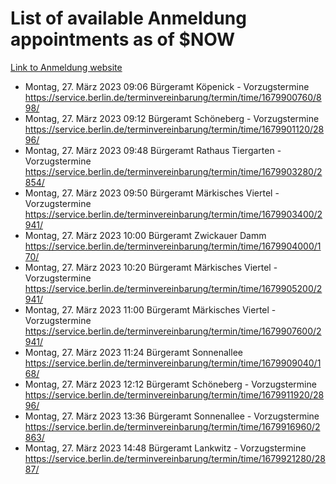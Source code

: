 # List of available Anmeldung appointments as of $NOW
[Link to Anmeldung website](https://service.berlin.de/terminvereinbarung/termin/tag.php?termin=1&anliegen[]=120686&dienstleisterlist=122210,122217,327316,122219,327312,122227,327314,122231,327346,122243,327348,122254,122252,329742,122260,329745,122262,329748,122271,327278,122273,327274,122277,327276,330436,122280,327294,122282,327290,122284,327292,122291,327270,122285,327266,122286,327264,122296,327268,150230,329760,122297,327286,122294,327284,122312,329763,122314,329775,122304,327330,122311,327334,122309,327332,317869,122281,327352,122279,329772,122283,122276,327324,122274,327326,122267,329766,122246,327318,122251,327320,122257,327322,122208,327298,122226,327300&herkunft=http%3A%2F%2Fservice.berlin.de%2Fdienstleistung%2F120686%2F)
- Montag, 27. März 2023 09:06 Bürgeramt Köpenick - Vorzugstermine https://service.berlin.de/terminvereinbarung/termin/time/1679900760/898/
- Montag, 27. März 2023 09:12 Bürgeramt Schöneberg - Vorzugstermine https://service.berlin.de/terminvereinbarung/termin/time/1679901120/2896/
- Montag, 27. März 2023 09:48 Bürgeramt Rathaus Tiergarten - Vorzugstermine https://service.berlin.de/terminvereinbarung/termin/time/1679903280/2854/
- Montag, 27. März 2023 09:50 Bürgeramt Märkisches Viertel - Vorzugstermine https://service.berlin.de/terminvereinbarung/termin/time/1679903400/2941/
- Montag, 27. März 2023 10:00 Bürgeramt Zwickauer Damm https://service.berlin.de/terminvereinbarung/termin/time/1679904000/170/
- Montag, 27. März 2023 10:20 Bürgeramt Märkisches Viertel - Vorzugstermine https://service.berlin.de/terminvereinbarung/termin/time/1679905200/2941/
- Montag, 27. März 2023 11:00 Bürgeramt Märkisches Viertel - Vorzugstermine https://service.berlin.de/terminvereinbarung/termin/time/1679907600/2941/
- Montag, 27. März 2023 11:24 Bürgeramt Sonnenallee https://service.berlin.de/terminvereinbarung/termin/time/1679909040/168/
- Montag, 27. März 2023 12:12 Bürgeramt Schöneberg - Vorzugstermine https://service.berlin.de/terminvereinbarung/termin/time/1679911920/2896/
- Montag, 27. März 2023 13:36 Bürgeramt Sonnenallee - Vorzugstermine https://service.berlin.de/terminvereinbarung/termin/time/1679916960/2863/
- Montag, 27. März 2023 14:48 Bürgeramt Lankwitz - Vorzugstermine https://service.berlin.de/terminvereinbarung/termin/time/1679921280/2887/
